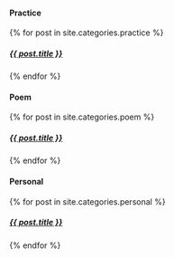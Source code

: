 <h4> Practice </h4>
  
{% for post in site.categories.practice %}
  <h5><a href="{{ post.url }}">{{ post.title }}</a></h5>
{% endfor %}
    
<h4> Poem </h4>
  
{% for post in site.categories.poem %}
  <h5><a href="{{ post.url }}">{{ post.title }}</a></h5>
{% endfor %}

<h4> Personal </h4>
  
{% for post in site.categories.personal %}
  <h5><a href="{{ post.url }}">{{ post.title }}</a></h5>
{% endfor %}
